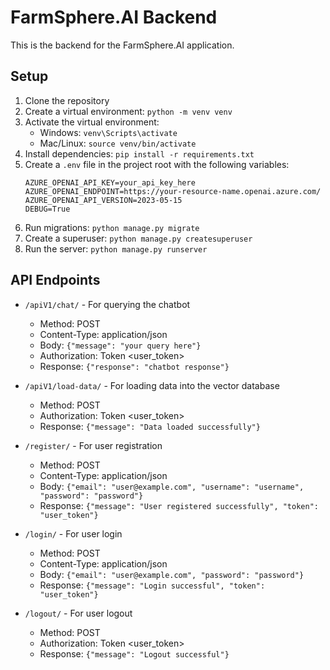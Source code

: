 # FarmSphere.AI Backend

This is the backend for the FarmSphere.AI application.

## Setup

1. Clone the repository
2. Create a virtual environment: `python -m venv venv`
3. Activate the virtual environment:
   - Windows: `venv\Scripts\activate`
   - Mac/Linux: `source venv/bin/activate`
4. Install dependencies: `pip install -r requirements.txt`
5. Create a `.env` file in the project root with the following variables:
   ```
   AZURE_OPENAI_API_KEY=your_api_key_here
   AZURE_OPENAI_ENDPOINT=https://your-resource-name.openai.azure.com/
   AZURE_OPENAI_API_VERSION=2023-05-15
   DEBUG=True
   ```
6. Run migrations: `python manage.py migrate`
7. Create a superuser: `python manage.py createsuperuser`
8. Run the server: `python manage.py runserver`

## API Endpoints

- `/apiV1/chat/` - For querying the chatbot
  - Method: POST
  - Content-Type: application/json
  - Body: `{"message": "your query here"}`
  - Authorization: Token <user_token>
  - Response: `{"response": "chatbot response"}`

- `/apiV1/load-data/` - For loading data into the vector database
  - Method: POST
  - Authorization: Token <user_token>
  - Response: `{"message": "Data loaded successfully"}`

- `/register/` - For user registration
  - Method: POST
  - Content-Type: application/json
  - Body: `{"email": "user@example.com", "username": "username", "password": "password"}`
  - Response: `{"message": "User registered successfully", "token": "user_token"}`

- `/login/` - For user login
  - Method: POST
  - Content-Type: application/json
  - Body: `{"email": "user@example.com", "password": "password"}`
  - Response: `{"message": "Login successful", "token": "user_token"}`

- `/logout/` - For user logout
  - Method: POST
  - Authorization: Token <user_token>
  - Response: `{"message": "Logout successful"}`
